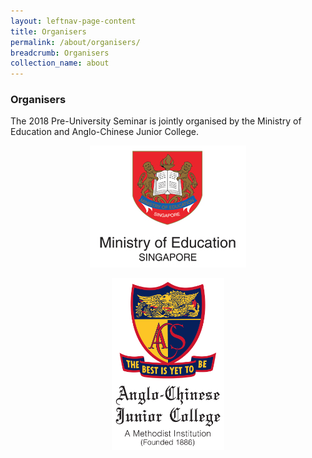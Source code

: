 ```yaml
---
layout: leftnav-page-content
title: Organisers
permalink: /about/organisers/
breadcrumb: Organisers
collection_name: about
---
```


### **Organisers**

The 2018 Pre-University Seminar is jointly organised by the Ministry of Education and Anglo-Chinese Junior College.
<p align="center">
  <a href="https://www.moe.gov.sg/"><img src="/images/moe-logo-white.jpg" width="250px"></a>
</p>
<p align="center">
  <a href="http://www.acjc.moe.edu.sg/"><img src="/images/ACJC%20School%20Crest_Full%20Colour.jpg" width="180px"></a>
</p>
